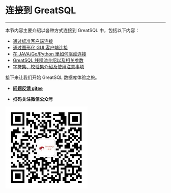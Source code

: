 # 连接到 GreatSQL
---

本节内容主要介绍以各种方式连接到 GreatSQL 中，包括以下内容：
- [通过标准客户端连接](./12-1-1-cw-cli.md)
- [通过图形化 GUI 客户端连接](./12-1-2-cw-gui.md)
- [在 JAVA/Go/Python 里如何驱动连接](./12-1-3-cw-drive.md)
- [GreatSQL 线程池介绍以及相关参数](./12-1-4-cw-threadpool.md)
- [字符集、校验集介绍及使用注意事项](./12-1-5-cw-charset.md)

接下来让我们开始 GreatSQL 数据库体验之旅。

- **[问题反馈 gitee](https://gitee.com/GreatSQL/GreatSQL-Manual/issues)**

- **扫码关注微信公众号**

![greatsql-wx](../greatsql-wx.jpg)
